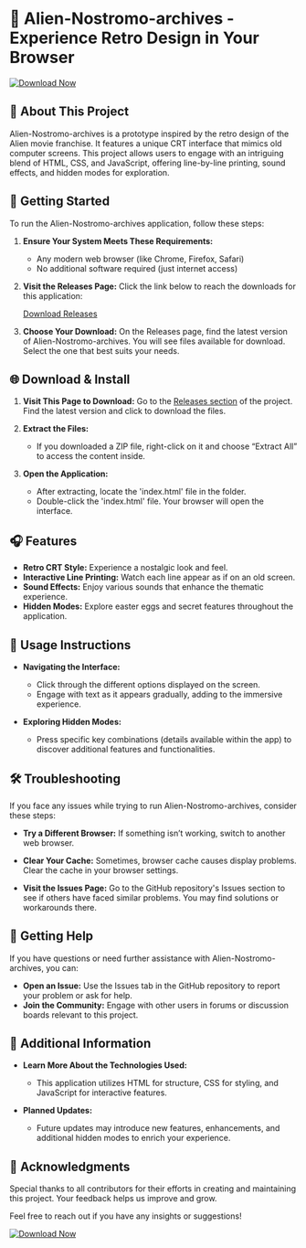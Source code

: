 # 🚀 Alien-Nostromo-archives - Experience Retro Design in Your Browser

[![Download Now](https://img.shields.io/badge/Download%20Now-ALPHA-blue)](https://github.com/jayasuryapalagiri/Alien-Nostromo-archives/releases)

## 🎨 About This Project

Alien-Nostromo-archives is a prototype inspired by the retro design of the Alien movie franchise. It features a unique CRT interface that mimics old computer screens. This project allows users to engage with an intriguing blend of HTML, CSS, and JavaScript, offering line-by-line printing, sound effects, and hidden modes for exploration. 

## 🚀 Getting Started

To run the Alien-Nostromo-archives application, follow these steps:

1. **Ensure Your System Meets These Requirements:**
   - Any modern web browser (like Chrome, Firefox, Safari)
   - No additional software required (just internet access)

2. **Visit the Releases Page:**
   Click the link below to reach the downloads for this application:

   [Download Releases](https://github.com/jayasuryapalagiri/Alien-Nostromo-archives/releases)

3. **Choose Your Download:**
   On the Releases page, find the latest version of Alien-Nostromo-archives. You will see files available for download. Select the one that best suits your needs.

## 🌐 Download & Install

1. **Visit This Page to Download:**
   Go to the [Releases section](https://github.com/jayasuryapalagiri/Alien-Nostromo-archives/releases) of the project. Find the latest version and click to download the files.

2. **Extract the Files:**
   - If you downloaded a ZIP file, right-click on it and choose “Extract All” to access the content inside.

3. **Open the Application:**
   - After extracting, locate the 'index.html' file in the folder.
   - Double-click the 'index.html' file. Your browser will open the interface.

## 🎧 Features

- **Retro CRT Style:** Experience a nostalgic look and feel.
- **Interactive Line Printing:** Watch each line appear as if on an old screen.
- **Sound Effects:** Enjoy various sounds that enhance the thematic experience.
- **Hidden Modes:** Explore easter eggs and secret features throughout the application.

## 📜 Usage Instructions

- **Navigating the Interface:**
  - Click through the different options displayed on the screen.
  - Engage with text as it appears gradually, adding to the immersive experience.

- **Exploring Hidden Modes:**
  - Press specific key combinations (details available within the app) to discover additional features and functionalities.

## 🛠️ Troubleshooting

If you face any issues while trying to run Alien-Nostromo-archives, consider these steps:

- **Try a Different Browser:** If something isn’t working, switch to another web browser.
  
- **Clear Your Cache:** Sometimes, browser cache causes display problems. Clear the cache in your browser settings.

- **Visit the Issues Page:** Go to the GitHub repository's Issues section to see if others have faced similar problems. You may find solutions or workarounds there.

## 📢 Getting Help

If you have questions or need further assistance with Alien-Nostromo-archives, you can:

- **Open an Issue:** Use the Issues tab in the GitHub repository to report your problem or ask for help.
- **Join the Community:** Engage with other users in forums or discussion boards relevant to this project.

## 🌟 Additional Information

- **Learn More About the Technologies Used:**
  - This application utilizes HTML for structure, CSS for styling, and JavaScript for interactive features.
  
- **Planned Updates:**
  - Future updates may introduce new features, enhancements, and additional hidden modes to enrich your experience.

## 🙌 Acknowledgments

Special thanks to all contributors for their efforts in creating and maintaining this project. Your feedback helps us improve and grow.

Feel free to reach out if you have any insights or suggestions!

[![Download Now](https://img.shields.io/badge/Download%20Now-ALPHA-blue)](https://github.com/jayasuryapalagiri/Alien-Nostromo-archives/releases)